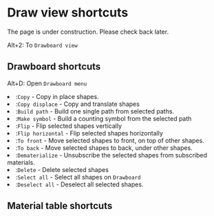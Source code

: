 # Draw view shortcuts

<p>
The page is under construction. Please check back later.
</p>

<shortcut>Alt+2</shortcut>: To <code>Drawboard view</code>

## Drawboard shortcuts

<shortcut>Alt+D</shortcut>: Open <code>Drawboard menu</code>

<list>
<li><shortcut></shortcut>:<code>Copy</code> - Copy in place shapes.</li>
<li><shortcut></shortcut>:<code>Copy displace</code> - Copy and translate shapes</li>
<li><shortcut></shortcut>:<code>Build path</code> - Build one single path from selected paths.</li>
<li><shortcut></shortcut>:<code>Make symbol</code> - Build a counting symbol from the selected path</li>
<li><shortcut></shortcut>:<code>Flip</code> - Flip selected shapes vertically</li>
<li><shortcot></shortcot>:<code>Flip horizontal</code> - Flip selected shapes horizontally</li>
<li><shortcut></shortcut>:<code>To front</code> - Move selected shapes to front, on top of other shapes.</li>
<li><shortcut></shortcut>:<code>To back</code> - Move selected shapes to back, under other shapes.</li>
<li><shortcut></shortcut>:<code>Dematerialize</code> - Unsubscribe the selected shapes from subscribed materials.</li>
<li><shortcut></shortcut>:<code>Delete</code> - Delete selected shapes</li>
<li><shortcut></shortcut>:<code>Select all</code> - Select all shapes on <code>Drawboard</code></li>
<li><shortcut></shortcut>:<code>Deselect all</code> - Deselect all selected shapes.</li>
</list>

## Material table shortcuts

